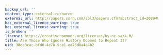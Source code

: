 ```yaml
---
backup_url: ''
content_type: external-resource
external_url: http://papers.ssrn.com/sol3/papers.cfm?abstract_id=2009492
has_external_licence_warning: true
has_external_license_warning: true
is_broken: ''
license: https://creativecommons.org/licenses/by-nc-sa/4.0/
title: Are Those Who Ignore History Doomed to Repeat It?
uid: 38dc3cac-bfd0-4e7b-9ce1-ea75d8a4e4b2
---
```

